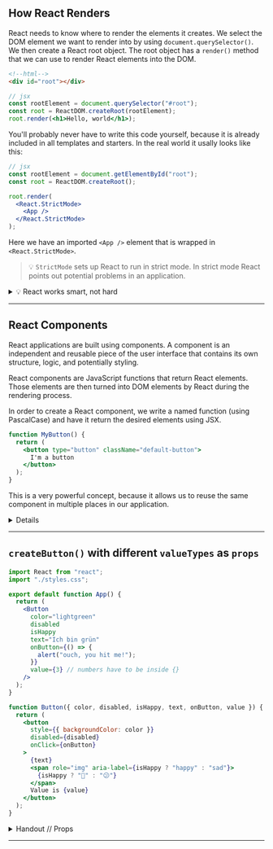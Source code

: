 ## How React Renders

React needs to know where to render the elements it creates. We select the DOM element we want to
render into by using `document.querySelector()`. We then create a React root object. The root object
has a `render()` method that we can use to render React elements into the DOM.

```html
<!--html-->
<div id="root"></div>
```

```jsx
// jsx
const rootElement = document.querySelector("#root");
const root = ReactDOM.createRoot(rootElement);
root.render(<h1>Hello, world</h1>);
```

You'll probably never have to write this code yourself, because it is already included in all
templates and starters. In the real world it usally looks like this:

```jsx
// jsx
const rootElement = document.getElementById("root");
const root = ReactDOM.createRoot();

root.render(
  <React.StrictMode>
    <App />
  </React.StrictMode>
);
```

Here we have an imported `<App />` element that is wrapped in `<React.StrictMode>`.

> 💡 `StrictMode` sets up React to run in strict mode. In strict mode React points out potential
> problems in an application.

<details><summary>
💡 React works smart, not hard
</summary>

React only updates the DOM elements that have changed compared to the last render. This is very
efficient and provides a great user experience (focus stays consistent, inputs keep their values,
etc.) as well as a great developer experience (declaritive code is much easier to reason about).

</details>

---

## React Components

React applications are built using components. A component is an independent and reusable piece of the user interface that contains its own structure, logic, and potentially styling.

React components are JavaScript functions that
return React elements. Those elements are then turned into DOM elements by React during the
rendering process.

In order to create a React component, we write a named function (using PascalCase) and have it
return the desired elements using JSX.

```jsx
function MyButton() {
  return (
    <button type="button" className="default-button">
      I'm a button
    </button>
  );
}
```

This is a very powerful concept, because it allows us to reuse the same component in multiple places
in our application.

<details>
> 💡 There are hardly any limitations to how 'small' a component can be (i.e. a button), or how
> 'big' (i.e. an entire page).

> 📙 Read about [**Your First Component**
> in the React Docs](https://react.dev/learn/your-first-component).
>
> **Note**: _Exporting the component_ and _Nesting and organizing components_ are out of scope for this first session.

</details>

---

## `createButton()` with different `valueTypes` as `props`

```jsx
import React from "react";
import "./styles.css";

export default function App() {
  return (
    <Button
      color="lightgreen"
      disabled
      isHappy
      text="Ich bin grün"
      onButton={() => {
        alert("ouch, you hit me!");
      }}
      value={3} // numbers have to be inside {}
    />
  );
}

function Button({ color, disabled, isHappy, text, onButton, value }) {
  return (
    <button
      style={{ backgroundColor: color }}
      disabled={disabled}
      onClick={onButton}
    >
      {text}
      <span role="img" aria-label={isHappy ? "happy" : "sad"}>
        {isHappy ? "🙂" : "😕"}
      </span>
      Value is {value}
    </button>
  );
}
```

<details><summary>Handout // Props</summary>
# React Props

## Learning Objectives

- [ ] Understanding what props are
- [ ] Understanding how to pass props to a component
- [ ] Understanding how to use props in a component
- [ ] Understanding how to render conditionally

---

## Using Props

Props is short for properties. They are a way to pass data to a child component. A component receives a props object as the first function parameter.

Props are [passed to a component as attributes](#passing-props-to-a-component).

```jsx
function UserCard(props) {
  return <div>{props.name}</div>;
}
```

For convenience the props object is often destructured in the function parameter.

```jsx
function UserCard({ name }) {
  return <div>{name}</div>;
}
```

You can choose any names for your props.

> 💡 There are some naming conventions though. Boolean props are often prefixed with `is`, `has` or `should`. For example `isDisabled`, `hasError` or `shouldShow`. Props that take functions are often prefixed with `on`. For example `onClick`, `onSubmit` or `onHover`. Following these conventions makes it easier to understand the purpose of the prop.

Props can be of any type (string, number, array, object, function, ...).

You should treat the props object as immutable and read-only.

---

## Passing Props to a Component

Props are passed to a component as attributes.

```jsx
<UserCard name="Alex" />
```

You can pass any type of data as a prop.

```jsx
<UserCard
  name="Alex"
  age={25}
  onContact={() => console.log("let's chat!")}
  isFavorite={true}
  favoriteFoods={["Pasta", "Salad"]}
  contactDetails={{ email: "alex@neuefische.de", phone: "123456789" }}
/>
```

String props can be passed using double quotes. All other props must be passed using curly braces.

> 💡 Notice the double curly braces for the object. This is because the outer curly braces are used to signify a JavaScript expression. The inner curly braces are used to define an object.

> 💡 There is a shorthand syntax for boolean props. If the value should be `true` you can omit the value.
>
> ```jsx
> <UserCard isFavorite />
> ```

Omitting any attribute will result in the value `undefined` for that prop.

> 📙 Read more about [**Passing props to a Component**
> in the React Docs](https://react.dev/learn/passing-props-to-a-component).

### Conditional Rendering

You can use props to conditionally render parts of a component.

```jsx
function UserCard({ name, isFavorite }) {
  return (
    <div>
      {name}
      {isFavorite ? <span>🌟</span> : null}
    </div>
  );
}
```

> 💡 In JSX `null` is a way to render nothing.

You can not use an `if` statement within JSX because only expressions are allowed. You can use an `if` statement outside of the JSX though.

```jsx
function UserCard({ name, isFavorite }) {
  let favoriteStar = null;
  if (isFavorite) {
    favoriteStar = <span>🌟</span>;
  }

  return (
    <div>
      {name}
      {favoriteStar}
    </div>
  );
}
```

> 📙 Read more about [**Conditional Rendering**
> in the React Docs](https://react.dev/learn/conditional-rendering).

---

## Resources

- [Passing props to a Component in the React Docs](https://react.dev/learn/passing-props-to-a-component)
- [Conditional Rendering in the React Docs](https://react.dev/learn/conditional-rendering)
</details>

---
